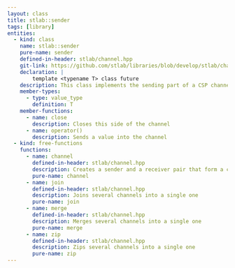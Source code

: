 ```yaml
---
layout: class
title: stlab::sender
tags: [library]
entities:
  - kind: class
    name: stlab::sender
    pure-name: sender
    defined-in-header: stlab/channel.hpp
    git-link: https://github.com/stlab/libraries/blob/develop/stlab/channel.hpp
    declaration: |
        template <typename T> class future
    description: This class implements the sending part of a CSP channel
    member-types:
      - type: value_type
        definition: T
    member-functions:
      - name: close
        description: Closes this side of the channel
      - name: operator()
        description: Sends a value into the channel
  - kind: free-functions
    functions:
      - name: channel
        defined-in-header: stlab/channel.hpp
        description: Creates a sender and a receiver pair that form a channel
        pure-name: channel
      - name: join
        defined-in-header: stlab/channel.hpp
        description: Joins several channels into a single one
        pure-name: join
      - name: merge
        defined-in-header: stlab/channel.hpp
        description: Merges several channels into a single one
        pure-name: merge
      - name: zip
        defined-in-header: stlab/channel.hpp
        description: Zips several channels into a single one
        pure-name: zip
---
```


